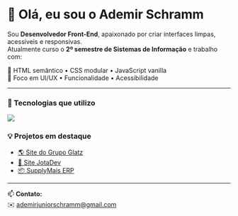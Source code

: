 # 👋 Olá, eu sou o Ademir Schramm

Sou **Desenvolvedor Front-End**, apaixonado por criar interfaces limpas, acessíveis e responsivas.  
Atualmente curso o **2º semestre de Sistemas de Informação** e trabalho com:

🧩 HTML semântico • CSS modular • JavaScript vanilla  
🎨 Foco em UI/UX • Funcionalidade • Acessibilidade

---

### 🚀 Tecnologias que utilizo
<img src="https://skillicons.dev/icons?i=html,css,js,git,figma"/>

### 💡 Projetos em destaque
- [🌎 Site do Grupo Glatz](https://grupoglatz.com.br)
- [🏡 Site JotaDev](https://jotadev.com.br/contato.html)
- [📦 SupplyMais ERP](https://supplymais.com.br)

---

📫 **Contato:**  
✉️ ademirjuniorschramm@gmail.com
